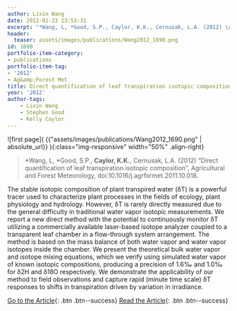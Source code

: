 ```yaml
---
author: Lixin Wang
date: 2012-01-23 23:53:31
excerpt: "*Wang, L, *Good, S.P., Caylor, K.K., Cernusak, L.A. (2012) \u201CDirect quantification of leaf transpiration isotopic composition\u201D, Agricultural and Forest Meteorology, doi:10.1016/ j.agrformet.2011.10.018."
header:
  teaser: assets/images/publications/Wang2012_1690.png
id: 1690
portfolio-item-category:
- publications
portfolio-item-tag:
- '2012'
- Ag&amp;Forest Met
title: Direct quantification of leaf transpiration isotopic composition
year: '2012'
author-tags:
    - Lixin Wang
    - Stephen Good
    - Kelly Caylor
---
```


![first page]( {{"assets/images/publications/Wang2012_1690.png" | absolute_url}} ){:class="img-responsive" width="50%" .align-right}

> \*Wang, L, \*Good, S.P., **Caylor, K.K.**, Cernusak, L.A. (2012) “Direct quantification of leaf transpiration isotopic composition”, Agricultural and Forest Meteorology, doi:10.1016/j.agrformet.2011.10.018.


The stable isotopic composition of plant transpired water (δT) is a powerful tracer used to characterize plant processes in the fields of ecology, plant physiology and hydrology. However, δT is rarely directly measured due to the general difficulty in traditional water vapor isotopic measurements. We report a new direct method with the potential to continuously monitor δT utilizing a commercially available laser-based isotope analyzer coupled to a transparent leaf chamber in a flow-through system arrangement. The method is based on the mass balance of both water vapor and water vapor isotopes inside the chamber. We present the theoretical bulk water vapor and isotope mixing equations, which we verify using simulated water vapor of known isotopic compositions, producing a precision of 1.6‰ and 1.0‰ for δ2H and δ18O respectively. We demonstrate the applicability of our method to field observations and capture rapid (minute time scale) δT responses to shifts in transpiration driven by variation in irradiance.


[Go to the Article](http://dx.doi.org/10.1016/j.agrformet.2011.10.018){: .btn .btn--success} [Read the Article](https://www.dropbox.com/s/a6vahzyjjag5ty1/Agricultural%20and%20Forest%20%E2%80%A6%202012%20Wang.pdf){: .btn .btn--success}
